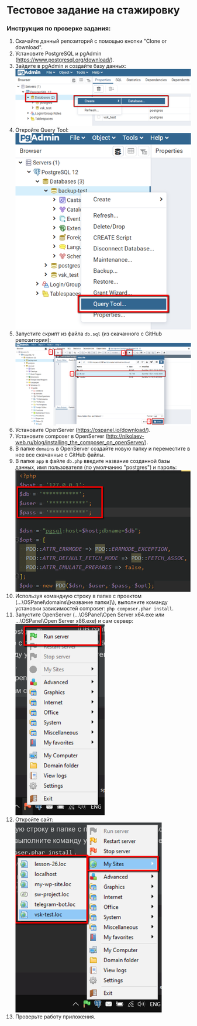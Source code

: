 # Тестовое задание на стажировку

### Инструкция по проверке задания:
1. Скачайте данный репозиторий с помощью кнопки "Clone or download".
2. Установите PostgreSQL и pgAdmin (https://www.postgresql.org/download/).
3. Зайдите в pgAdmin и создайте базу данных:
![DB creating instruction](https://raw.githubusercontent.com/webdevRoman/gitImages/master/VSK/vsk-test-1.png)
4. Откройте Query Tool:
![Query Tool](https://raw.githubusercontent.com/webdevRoman/gitImages/master/VSK/vsk-test-2.png)
5. Запустите скрипт из файла `db.sql` (из скачанного с GitHub репозитория):
![SQL script start](https://raw.githubusercontent.com/webdevRoman/gitImages/master/VSK/vsk-test-3.png)
6. Установите OpenServer (https://ospanel.io/download/).
7. Установите composer в OpenServer (http://nikolaev-web.ru/blog/installing_the_composer_on_openServer/).
8. В папке `domains` в OpenServer создайте новую папку и переместите в нее все скачанные с GitHub файлы.
9. В папке `app` в файле `db.php` введите название созданной базы данных, имя пользователя (по умолчанию "postgres") и пароль:
![DB configuration](https://raw.githubusercontent.com/webdevRoman/gitImages/master/VSK/vsk-test-4.png)
10. Используя командную строку в папке с проектом (...\OSPanel\domains\\\[название папки\]\\), выполните команду установки зависимостей composer: `php composer.phar install`.
11. Запустите OpenServer (...\OSPanel\Open Server x64.exe или ...\OSPanel\Open Server x86.exe) и сам сервер:
![OpenServer](https://raw.githubusercontent.com/webdevRoman/gitImages/master/VSK/vsk-test-5.png)
12. Откройте сайт:
![Website](https://raw.githubusercontent.com/webdevRoman/gitImages/master/VSK/vsk-test-6.png)
13. Проверьте работу приложения.